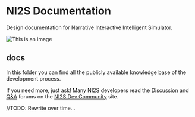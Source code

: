 # NI2S Documentation
Design documentation for Narrative Interactive Intelligent Simulator.

![This is an image](/../../../../github/docs/blob/main/assets/images/work-in-progress.png)

## docs
In this folder you can find all the publicly available knowledge base of the development process.

If you need more, just ask! Many NI2S developers read the [Discussion](https://not.available.yet/latest?exclude_tag=question) and [Q&A](https://not.available.yet/tag/question) forums on the [NI2S Dev Community](https://not.available.yet/community/) site.

//TODO: Rewrite over time...